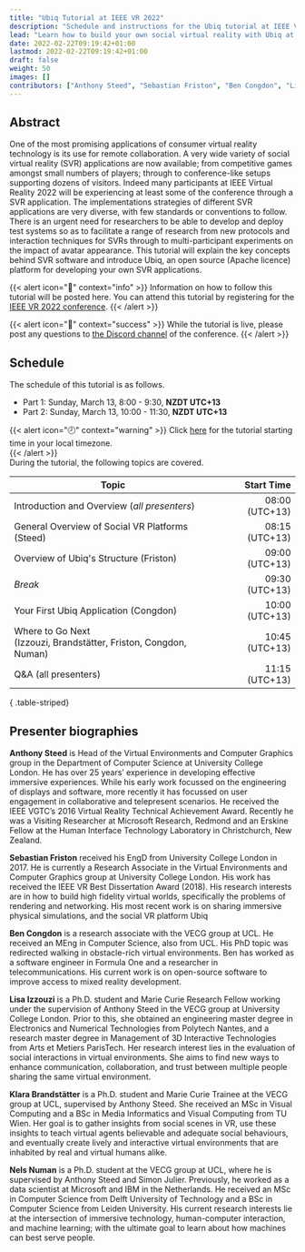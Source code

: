 ```yaml
---
title: "Ubiq Tutorial at IEEE VR 2022"
description: "Schedule and instructions for the Ubiq tutorial at IEEE VR 2022."
lead: "Learn how to build your own social virtual reality with Ubiq at the IEEE Conference on Virtual Reality and 3D User Interfaces (IEEE VR) 2022!"
date: 2022-02-22T09:19:42+01:00
lastmod: 2022-02-22T09:19:42+01:00
draft: false
weight: 50
images: []
contributors: ["Anthony Steed", "Sebastian Friston", "Ben Congdon", "Lisa Izzouzi", "Klara Brandstätter", "Nels Numan"]
---
```


## Abstract
One of the most promising applications of consumer virtual reality technology is its use for remote collaboration. A very wide variety of social virtual reality (SVR) applications are now available; from competitive games amongst small numbers of players; through to conference-like setups supporting dozens of visitors. Indeed many participants at IEEE Virtual Reality 2022 will be experiencing at least some of the conference through a SVR application. The implementations strategies of different SVR applications are very diverse, with few standards or conventions to follow. There is an urgent need for researchers to be able to develop and deploy test systems so as to facilitate a range of research from new protocols and interaction techniques for SVRs through to multi-participant experiments on the impact of avatar appearance. This tutorial will explain the key concepts behind SVR software and introduce Ubiq, an open source (Apache licence) platform for developing your own SVR applications.

{{< alert icon="🎥" context="info" >}}
Information on how to follow this tutorial will be posted here. You can attend this tutorial by registering for the <a href="https://ieeevr.org/2022/attend/registration/">IEEE VR 2022 conference</a>.
{{< /alert >}}

{{< alert icon="💬" context="success" >}}
While the tutorial is live, please post any questions to <a href="https://ieeevr.org/2022/">the Discord channel</a> of the conference.
{{< /alert >}}

## Schedule

The schedule of this tutorial is as follows. 
- Part 1: Sunday, March 13, 8:00 - 9:30, **NZDT UTC+13**<br>
- Part 2: Sunday, March 13, 10:00 - 11:30, **NZDT UTC+13**

{{< alert icon="🕗" context="warning" >}}
Click [here](https://www.timeanddate.com/worldclock/converter.html?iso=20220312T190000&p1=22&p2=136&p3=307&p4=55&p5=4672&p6=224&p7=867) for the tutorial starting time in your local timezone. <br>
{{< /alert >}}
<br>
During the tutorial, the following topics are covered.

| Topic                                                   | Start Time                        |
|---------------------------------------------------------|----------------------------------:|
| Introduction and Overview (_all presenters_)            |                    08:00 (UTC+13) |
| General Overview of Social VR Platforms (Steed)         |                    08:15 (UTC+13) |
| Overview of Ubiq's Structure (Friston)                  |                    09:00 (UTC+13) |
| _Break_                                                 |                    09:30 (UTC+13) |
| Your First Ubiq Application (Congdon)                   |                    10:00 (UTC+13) |
| Where to Go Next <br> (Izzouzi, Brandstätter, Friston, Congdon, Numan) |     10:45 (UTC+13) |
| Q&A (all presenters)                                    |                    11:15 (UTC+13) |
{ .table-striped}

## Presenter biographies
**Anthony Steed** is Head of the Virtual Environments and Computer Graphics group in the Department of Computer Science at University College London. He has over 25 years’ experience in developing effective immersive experiences. While his early work focussed on the engineering of displays and software, more recently it has focussed on user engagement in collaborative and telepresent scenarios. He received the IEEE VGTC’s 2016 Virtual Reality Technical Achievement Award.  Recently he was a Visiting Researcher at Microsoft Research, Redmond and an Erskine Fellow at the Human Interface Technology Laboratory in Christchurch, New Zealand.

**Sebastian Friston** received his EngD from University College London in 2017. He is currently a Research Associate in the Virtual Environments and Computer Graphics group at University College London. His work has received the IEEE VR Best Dissertation Award (2018). His research interests are in how to build high fidelity virtual worlds, specifically the problems of rendering and networking. His most recent work is on sharing immersive physical simulations, and the social VR platform Ubiq

**Ben Congdon** is a research associate with the VECG group at UCL. He received an MEng in Computer Science, also from UCL. His PhD topic was redirected walking in obstacle-rich virtual environments. Ben has worked as a software engineer in Formula One and a researcher in telecommunications. His current work is on open-source software to improve access to mixed reality development.

**Lisa Izzouzi** is a Ph.D. student and Marie Curie Research Fellow working under the supervision of Anthony Steed in the VECG group at University College London. Prior to this, she obtained an engineering master degree in Electronics and Numerical Technologies from Polytech Nantes, and a research master degree in Management of 3D Interactive Technologies from Arts et Metiers ParisTech. Her research interest lies in the evaluation of social interactions in virtual environments. She aims to find new ways to enhance communication, collaboration, and trust between multiple people sharing the same virtual environment. 

**Klara Brandstätter** is a Ph.D. student and Marie Curie Trainee at the VECG group at UCL, supervised by Anthony Steed. She received an MSc in Visual Computing and a BSc in Media Informatics and Visual Computing from TU Wien. Her goal is to gather insights from social scenes in VR, use these insights to teach virtual agents believable and adequate social behaviours, and eventually create lively and interactive virtual environments that are inhabited by real and virtual humans alike.  

**Nels Numan** is a Ph.D. student at the VECG group at UCL, where he is supervised by Anthony Steed and Simon Julier. Previously, he worked as a data scientist at Microsoft and IBM in the Netherlands. He received an MSc in Computer Science from Delft University of Technology and a BSc in Computer Science from Leiden University. His current research interests lie at the intersection of immersive technology, human-computer interaction, and machine learning; with the ultimate goal to learn about how machines can best serve people.
